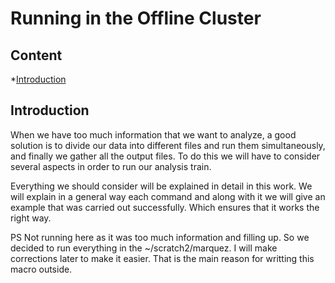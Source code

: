 # Running in the Offline Cluster

## Content

*[Introduction](*Introduction)

## Introduction
When we have too much information that we want to analyze, a good solution is to divide our data into different files and run them simultaneously, and finally we gather all the output files. To do this we will have to consider several aspects in order to run our analysis train.

Everything we should consider will be explained in detail in this work. We will explain in a general way each command and along with it we will give an example that was carried out successfully. Which ensures that it works the right way.


PS
Not running here as it was too much information and filling up. So we decided to run everything in the ~/scratch2/marquez. I will make corrections later to make it easier.
That is the main reason for writting this macro outside.
